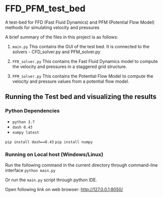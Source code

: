 # FFD_PFM_test_bed
A test-bed for FFD (Fast Fluid Dynamics) and PFM (Potential Flow Model) methods for simulating velocity and pressures

A brief summary of the files in this project is as follows:

1. `main.py`
This contains the GUI of the test bed. It is connected to the solvers - CFD_solver.py and PFM_solver.py

2. `FFD_solver.py`
This contains the Fast Fluid Dynamics model to compute the velocity and pressures in a staggered grid structure.

3. `PFM_solver.py`
This contains the Potential Flow Model to compute the velocity and pressure values from a potential flow model.

## Running the Test bed and visualizing the results

### Python Dependencies
* `python 3.7`
* `dash 0.43`
* `numpy latest`

`pip install dash==0.43`
`pip install numpy`

### Running on Local host (Windows/Linux)
Run the following command in the current directory through command-line interface
`python main.py`

Or run the `main.py` script through python IDE.

Open following link on web browser:
http://127.0.0.1:8050/
